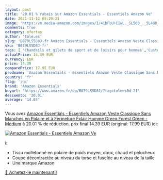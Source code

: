 ```yaml
---
layout: post
title: '20.01 % rabais sur Amazon Essentials - Essentiels Amazon Ve'
date: 2021-11-12 09:29:21
image: 'https://m.media-amazon.com/images/I/41bFbU+CIwL._SL500_._SL400_.jpg'
comments: true
category: ofertas
author: 'tole.es'
slug: 'B079LS5D8J-fr Amazon Essentials - Essentiels Amazon Veste Classique Sans...'
sku: 'B079LS5D8J-fr'
tags: [ 'Chandails et gilets de sport et de loisirs pour hommes','Custom Stores','Mode','Nos marques','Specialty Stores','Sports et Loisirs','Vêtements','Vêtements de sport','Vêtements de sport pour homme','Vêtements dextérieur homme','amazon essentials', ]
actualPrice: 14.39 EUR
currency: EUR
price: 14.39
comparePrice: 17.99 EUR
prodname: 'Amazon Essentials - Essentiels Amazon Veste Classique Sans Manches en Polaire et à Fermeture Éclair Homme  Green  Forest Green  - Medium'
country: 'fr'
flag: '🇫🇷'
brand: 'Amazon Essentials'
buyurl: 'https://www.amazon.fr/dp/B079LS5D8J/?tag=tolees0d-21'
descuento: '20.01'
average: '14.84'
---
```


Vous avez [Amazon Essentials - Essentiels Amazon Veste Classique Sans Manches en Polaire et à Fermeture Éclair Homme  Green  Forest Green  - Medium](https://www.amazon.fr/dp/B079LS5D8J/?tag=tolees0d-21)  à  20.01 % de réduction, prix final  14.39 EUR (original: 17.99 EUR) ici:

[![Amazon Essentials - Essentiels Amazon Ve](https://m.media-amazon.com/images/I/41bFbU+CIwL._SL500_._SL400_.jpg)](https://www.amazon.fr/dp/B079LS5D8J/?tag=tolees0d-21)

ℹ️:

- Tissu molletonné en polaire de poids moyen, doux, chaud et pelucheux
- Coupe décontractée au niveau du torse et fuselée au niveau de la taille
- Une marque Amazon

[🛒 Achetez-le maintenant!!](https://www.amazon.fr/dp/B079LS5D8J/?tag=tolees0d-21)
